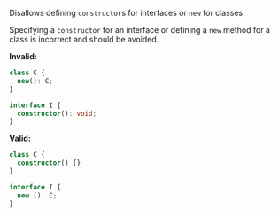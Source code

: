 Disallows defining `constructor`s for interfaces or `new` for classes

Specifying a `constructor` for an interface or defining a `new` method for a
class is incorrect and should be avoided.

**Invalid:**

```typescript
class C {
  new(): C;
}

interface I {
  constructor(): void;
}
```

**Valid:**

```typescript
class C {
  constructor() {}
}

interface I {
  new (): C;
}
```
